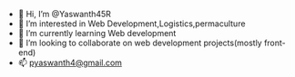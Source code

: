 - 👋 Hi, I’m @Yaswanth45R
- 👀 I’m interested in Web Development,Logistics,permaculture
- 🌱 I’m currently learning Web development 
- 💞️ I’m looking to collaborate on web development projects(mostly front-end)
- 📫 pyaswanth4@gmail.com

<!---
Yaswanth45R/Yaswanth45R is a ✨ special ✨ repository because its `README.md` (this file) appears on your GitHub profile.
You can click the Preview link to take a look at your changes.
--->
